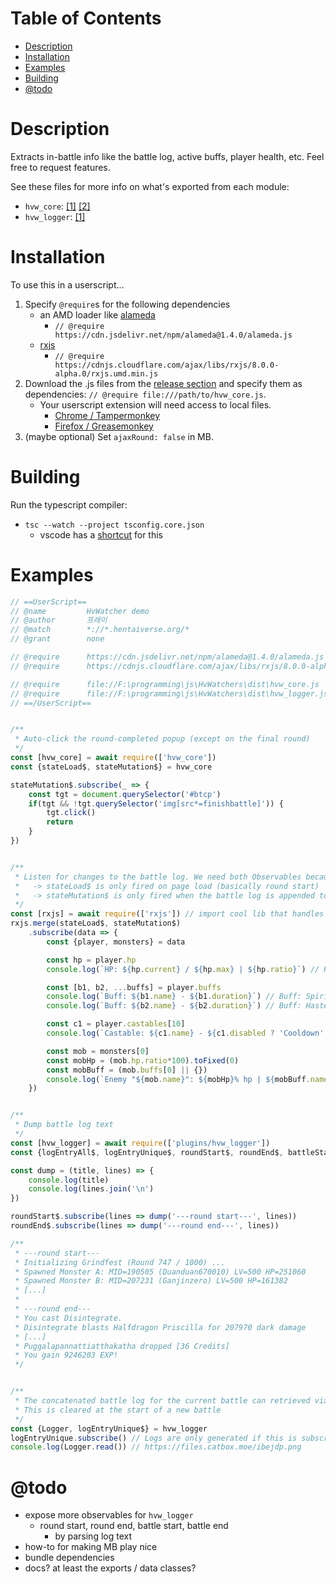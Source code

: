 # Table of Contents
- [Description](#description)
- [Installation](#installation)
- [Examples](#examples)
- [Building](#Building)
- [@todo](#-todo)

# Description

Extracts in-battle info like the battle log, active buffs, player health, etc. Feel free to request features.

See these files for more info on what's exported from each module:
  - `hvw_core`: [[1]](https://github.com/LiteralGenie/HvWatchers/blob/master/hvw_core.ts)
    [[2]](https://github.com/LiteralGenie/HvWatchers/blob/master/classes/serializer.ts#L96) 
  - `hvw_logger`: [[1]](https://github.com/LiteralGenie/HvWatchers/blob/master/plugins/hvw_logger.ts)
# Installation

To use this in a userscript...
1. Specify `@require`s for the following dependencies
    - an AMD loader like [alameda](https://github.com/requirejs/alameda) 
       - `// @require      https://cdn.jsdelivr.net/npm/alameda@1.4.0/alameda.js`
    - [rxjs](https://rxjs.dev/guide/overview)
       - `// @require      https://cdnjs.cloudflare.com/ajax/libs/rxjs/8.0.0-alpha.0/rxjs.umd.min.js`
1. Download the .js files from the [release section](https://github.com/LiteralGenie/HvWatchers/releases) and specify them as dependencies: `// @require file:///path/to/hvw_core.js`.
    - Your userscript extension will need access to local files.
        - [Chrome / Tampermonkey](https://www.tampermonkey.net/faq.php#Q204) 
        - [Firefox / Greasemonkey](https://stackoverflow.com/a/13888886)
1. (maybe optional) Set `ajaxRound: false` in MB.

# Building
Run the typescript compiler:
   - `tsc --watch --project tsconfig.core.json`
        - vscode has a [shortcut](https://code.visualstudio.com/docs/typescript/typescript-compiling#_step-2-run-the-typescript-build) for this


# Examples

```js
// ==UserScript==
// @name         HvWatcher demo
// @author       프레이
// @match        *://*.hentaiverse.org/*
// @grant        none

// @require      https://cdn.jsdelivr.net/npm/alameda@1.4.0/alameda.js
// @require      https://cdnjs.cloudflare.com/ajax/libs/rxjs/8.0.0-alpha.0/rxjs.umd.min.js

// @require      file://F:\programming\js\HvWatchers\dist\hvw_core.js
// @require      file://F:\programming\js\HvWatchers\dist\hvw_logger.js
// ==/UserScript==


/**
 * Auto-click the round-completed popup (except on the final round)
 */
const [hvw_core] = await require(['hvw_core'])
const {stateLoad$, stateMutation$} = hvw_core

stateMutation$.subscribe(_ => {
    const tgt = document.querySelector('#btcp')
    if(tgt && !tgt.querySelector('img[src*=finishbattle]')) {
        tgt.click()
        return
    }
})


/**
 * Listen for changes to the battle log. We need both Observables because...
 *   -> stateLoad$ is only fired on page load (basically round start)
 *   -> stateMutation$ is only fired when the battle log is appended to (so doesn't include round start)
 */
const [rxjs] = await require(['rxjs']) // import cool lib that handles data streams
rxjs.merge(stateLoad$, stateMutation$)
    .subscribe(data => {
        const {player, monsters} = data

        const hp = player.hp
        console.log(`HP: ${hp.current} / ${hp.max} | ${hp.ratio}`) // HP: 20866 / 25633.602373887243 | 0.8140096618357487

        const [b1, b2, ...buffs] = player.buffs
        console.log(`Buff: ${b1.name} - ${b1.duration}`) // Buff: Spirit Shield - NaN
        console.log(`Buff: ${b2.name} - ${b2.duration}`) // Buff: Hastened - 11

        const c1 = player.castables[10]
        console.log(`Castable: ${c1.name} - ${c1.disabled ? 'Cooldown' : 'Available'}`) // Castable: Shockblast | Available

        const mob = monsters[0]
        const mobHp = (mob.hp.ratio*100).toFixed(0)
        const mobBuff = (mob.buffs[0] || {})
        console.log(`Enemy "${mob.name}": ${mobHp}% hp | ${mobBuff.name} (${mobBuff.duration})`) // Enemy "Shadowcat027": 100% hp | Imperiled (40)
    })


/**
 * Dump battle log text
 */
const [hvw_logger] = await require(['plugins/hvw_logger'])
const {logEntryAll$, logEntryUnique$, roundStart$, roundEnd$, battleStart$, battleEnd$} = hvw_logger

const dump = (title, lines) => {
    console.log(title)
    console.log(lines.join('\n')
})

roundStart$.subscribe(lines => dump('---round start---', lines))
roundEnd$.subscribe(lines => dump('---round end---', lines))

/**
 * ---round start---
 * Initializing Grindfest (Round 747 / 1000) ...
 * Spawned Monster A: MID=190505 (Duanduan670010) LV=500 HP=251060
 * Spawned Monster B: MID=207231 (Ganjinzero) LV=500 HP=161382
 * [...]
 *
 * ---round end---
 * You cast Disintegrate.
 * Disintegrate blasts Halfdragon Priscilla for 207970 dark damage
 * [...]
 * Puggalapannattiatthakatha dropped [36 Credits]
 * You gain 9246203 EXP!
 */


/** 
 * The concatenated battle log for the current battle can retrieved via Logger
 * This is cleared at the start of a new battle
 */
const {Logger, logEntryUnique$} = hvw_logger
logEntryUnique.subscribe() // Logs are only generated if this is subscribed to
console.log(Logger.read()) // https://files.catbox.moe/ibejdp.png
```
# @todo
  - expose more observables for `hvw_logger`
    - round start, round end, battle start, battle end
      - by parsing log text
  - how-to for making MB play nice
  - bundle dependencies
  - docs? at least the exports / data classes?
